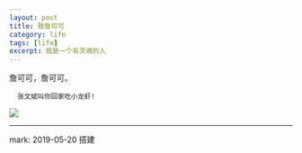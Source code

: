 ```yaml
---
layout: post
title: 致詹可可
category: life
tags: [life]
excerpt: 我是一个有灵魂的人
---
```


詹可可，詹可可。
      
      张文斌叫你回家吃小龙虾!
 
![](https://timgsa.baidu.com/timg?image&quality=80&size=b9999_10000&sec=1558353006776&di=c5918a63a8e084c7578807d5e3e8f903&imgtype=0&src=http%3A%2F%2Fku.90sjimg.com%2Felement_origin_min_pic%2F17%2F05%2F17%2F9bc30f33c04c160ebac60ecbdffba679.jpg)
      

------------

mark:
  2019-05-20 搭建
